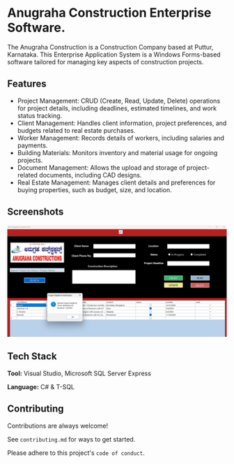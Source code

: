 
# Anugraha Construction Enterprise Software.

The Anugraha Construction is a Construction Company based at Puttur, Karnataka. This Enterprise Application System is a Windows Forms-based software tailored for managing key aspects of construction projects.




## Features
- Project Management: CRUD (Create, Read, Update, Delete) operations for project details, including deadlines, estimated timelines, and work status tracking.
- Client Management: Handles client information, project preferences, and budgets related to real estate purchases.
- Worker Management: Records details of workers, including salaries and payments.
- Building Materials: Monitors inventory and material usage for ongoing projects.
- Document Management: Allows the upload and storage of project-related documents, including CAD designs.
- Real Estate Management: Manages client details and preferences for buying properties, such as budget, size, and location.


## Screenshots

![App Screenshot](https://github.com/nikshepmp/ConstructionERP/blob/main/Screenshot%202024-10-12%20162545.png?raw=true)


## Tech Stack

**Tool:** Visual Studio, Microsoft SQL Server Express

**Language:** C# & T-SQL


## Contributing

Contributions are always welcome!

See `contributing.md` for ways to get started.

Please adhere to this project's `code of conduct`.

